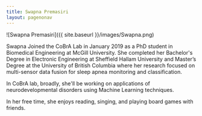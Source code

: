 ```yaml
---
title: Swapna Premasiri
layout: pagenonav
---
```

![Swapna Premasiri]({{ site.baseurl }}/images/Swapna.png)

Swapna Joined the CoBrA Lab in January 2019 as a PhD student in Biomedical Engineering at McGill University. She completed her Bachelor's Degree in Electronic Engineering at Sheffield Hallam University and Master’s Degree at the University of British Columbia where her research focused on multi-sensor data fusion for sleep apnea monitoring and classification.

In CoBrA lab, broadly, she'll be working on applications of neurodevelopmental disorders using Machine Learning techniques.

In her free time, she enjoys reading, singing, and playing board games with friends. 

